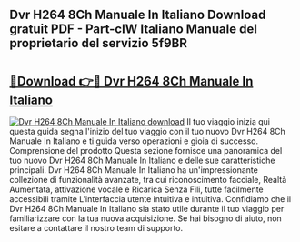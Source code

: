 ## Dvr H264 8Ch Manuale In Italiano Download gratuit PDF - Part-clW Italiano Manuale del proprietario del servizio 5f9BR

# <h2><a href="http://dffavl.blite.top/?on=Dvr+H264+8Ch+Manuale+In+Italiano">🔗Download 👉🔴 Dvr H264 8Ch Manuale In Italiano</a></h2>

[![Dvr H264 8Ch Manuale In Italiano download](https://i.imgur.com/lujVjoI.png)](http://dffavl.blite.top/?on=Dvr+H264+8Ch+Manuale+In+Italiano)
Il tuo viaggio inizia qui questa guida segna l'inizio del tuo viaggio con il tuo nuovo Dvr H264 8Ch Manuale In Italiano e ti guida verso operazioni e gioia di successo. Comprensione del prodotto Questa sezione fornisce una panoramica del tuo nuovo Dvr H264 8Ch Manuale In Italiano e delle sue caratteristiche principali. Dvr H264 8Ch Manuale In Italiano ha un'impressionante collezione di funzionalità avanzate, tra cui riconoscimento facciale, Realtà Aumentata, attivazione vocale e Ricarica Senza Fili, tutte facilmente accessibili tramite L'interfaccia utente intuitiva e intuitiva. Confidiamo che il Dvr H264 8Ch Manuale In Italiano sia stato utile durante il tuo viaggio per familiarizzare con la tua nuova acquisizione. Se hai bisogno di aiuto, non esitare a contattare il nostro team di supporto.
